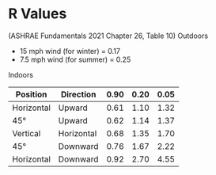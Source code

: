 # R Values

(ASHRAE Fundamentals 2021 Chapter 26, Table 10)
Outdoors
  - 15 mph wind (for winter) = 0.17
  - 7.5 mph wind (for summer) = 0.25

Indoors

Position   | Direction  | 0.90 | 0.20 | 0.05
-----------|------------|------|------|-----
Horizontal | Upward     | 0.61 | 1.10 | 1.32
45°        | Upward     | 0.62 | 1.14 | 1.37
Vertical   | Horizontal | 0.68 | 1.35 | 1.70
45°        | Downward   | 0.76 | 1.67 | 2.22
Horizontal | Downward   | 0.92 | 2.70 | 4.55
